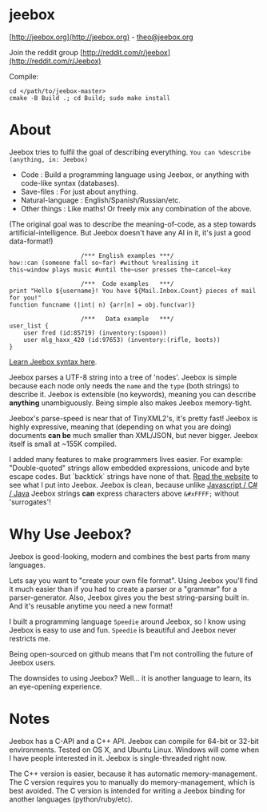 # jeebox

[http://jeebox.org](http://jeebox.org) \- [theo@jeebox.org](mailto:theo@jeebox.org)

Join the reddit group [http://reddit.com/r/jeebox](http://reddit.com/r/Jeebox)

Compile:

    cd </path/to/jeebox-master>
    cmake -B Build .; cd Build; sudo make install

# About

Jeebox tries to fulfil the goal of describing everything.     `You can %describe (anything, in: Jeebox)`

* Code : Build a programming language using Jeebox, or anything with code-like syntax (databases).
* Save-files : For just about anything.
* Natural-language : English/Spanish/Russian/etc.
* Other things : Like maths! Or freely mix any combination of the above.

(The original goal was to describe the meaning-of-code, as a step towards artificial-intelligence. But Jeebox doesn't have any AI in it, it's just a good data-format!)
	
                        /*** English examples ***/
    how::can (someone fall so~far) #without %realising it
    this~window plays music #until the~user presses the~cancel~key
    
                        /***  Code examples   ***/
    print "Hello ${username}! You have ${Mail.Inbox.Count} pieces of mail for you!"
    function funcname (|int| n) {arr[n] = obj.func(var)}
    
                        /***   Data example   ***/
	user_list {
		user fred (id:85719) (inventory:(spoon))
		user mlg_haxx_420 (id:97653) (inventory:(rifle, boots))
	}

[Learn Jeebox syntax here](http://jeebox.org/stuff/introduction).


Jeebox parses a UTF-8 string into a tree of 'nodes'. Jeebox is simple because each node only needs the `name` and the `type` (both strings) to describe it. Jeebox is extensible (no keywords), meaning you can describe **anything** unambiguously. Being simple also makes Jeebox memory-tight.

Jeebox's parse-speed is near that of TinyXML2's, it's pretty fast! Jeebox is highly expressive, meaning that (depending on what you are doing) documents **can be** much smaller than XML/JSON, but never bigger. Jeebox itself is small at ~155K compiled.

I added many features to make programmers lives easier. For example: "Double-quoted" strings allow embedded expressions, unicode and byte escape codes. But \`backtick\` strings have none of that. [Read the website](http://jeebox.org/stuff/introduction) to see what I put into Jeebox. Jeebox is clean, because unlike [Javascript / C# / Java](https://msdn.microsoft.com/en-us/data/aa664669(v=vs.85)) Jeebox strings **can** express characters above `&#xFFFF;` without 'surrogates'!

# Why Use Jeebox?

Jeebox is good-looking, modern and combines the best parts from many languages.

Lets say you want to "create your own file format". Using Jeebox you'll find it much easier than if you had to create a parser or a "grammar" for a parser-generator. Also, Jeebox gives you the best string-parsing built in. And it's reusable anytime you need a new format!

I built a programming language `Speedie` around Jeebox, so I know using Jeebox is easy to use and fun. `Speedie` is beautiful and Jeebox never restricts me.

Being open-sourced on github means that I'm not controlling the future of Jeebox users.

The downsides to using Jeebox? Well... it is another language to learn, its an eye-opening experience.



# Notes

Jeebox has a C-API and a C++ API. Jeebox can compile for 64-bit or 32-bit environments. Tested on OS X, and Ubuntu Linux. Windows will come when I have people interested in it. Jeebox is single-threaded right now.

The C++ version is easier, because it has automatic memory-management. The C version requires you to manually do memory-management, which is best avoided. The C version is intended for writing a Jeebox binding for another languages (python/ruby/etc).

